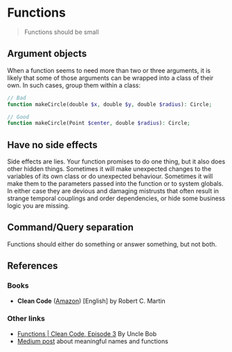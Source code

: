 
# Functions

> Functions should be small

## Argument objects

When a function seems to need more than two or three arguments, it is likely that some of those arguments can be wrapped into a class of their own. In such cases, group them within a class:

```php
// Bad
function makeCircle(double $x, double $y, double $radius): Circle;

// Good
function makeCircle(Point $center, double $radius): Circle;
```

## Have no side effects

Side effects are lies. Your function promises to do one thing, but it also does other hidden things. Sometimes it will make unexpected changes to the variables of its own class or do unexpected behaviour. Sometimes it will make them to the parameters passed into the function or to system globals. In either case they are devious and damaging mistrusts that often result in strange temporal couplings and order dependencies, or hide some business logic you are missing.

## Command/Query separation

Functions should either do something or answer something, but not both.

## References

### Books

* **Clean Code** ([Amazon](https://www.amazon.de/-/en/dp/0132350882/)) [English] by Robert C. Martin

### Other links

* [Functions | Clean Code, Episode 3](https://cleancoders.com/episode/clean-code-episode-3/show) By Uncle Bob 
* [Medium post](https://medium.com/coding-skills/clean-code-101-meaningful-names-and-functions-bf450456d90c) about meaningful names and functions
